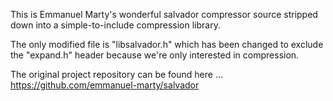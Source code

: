 This is Emmanuel Marty's wonderful salvador compressor source stripped down
into a simple-to-include compression library.

The only modified file is "libsalvador.h" which has been changed to exclude
the "expand.h" header because we're only interested in compression.

The original project repository can be found here ...
https://github.com/emmanuel-marty/salvador
